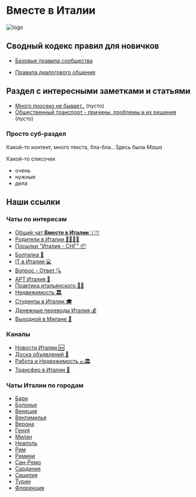 
# Вместе в Италии

![logo](https://avatars.githubusercontent.com/u/123323048?s=200&v=4)


## Сводный кодекс правил для новичков

* [Базовые правила сообщества](rules_basic)

* [Правила диалогового общения](/rules_dialogue)


## Раздел с интересными заметками и статьями

* [Много просеко не бывает..](#) (пусто)
* [Общественный транспорт - причины, проблемы и их решения](#) (пусто)


### Просто суб-раздел

Какой-то контент, много текста, бла-бла..
Здесь была *Маша*

Какой-то списочек

* очень
* нужные
* дела


## Наши ссылки

### Чаты по интересам

* [Общий чат **Вместе в Италии** 🇮🇹](https://telegram.im/@vmestevitalii?lang=ru)
* [Родители в Италии 👨‍👩‍👧‍👦](https://t.me/roditelivitalii)
* [Посылки "Италия - СНГ" 📦](https://t.me/vam_posulka)
* [Болталка 🔞](https://t.me/italy_boltalka)
* [IT в Италии 💻](https://t.me/+MEYiThVD3hVlNTI0)
* [Вопрос - Ответ 🔍 ](https://t.me/italy_info)
* [АРТ Италия 🎨](https://t.me/+f8mxWCI1j0E3NWJk)
* [Практика итальянского 👨‍🏫](https://t.me/pratichiamoitaliano)
* [Недвижимость 🏛](https://t.me/italy_dom)
* [Студенты в Италии 🎓](https://t.me/snginitaly2022)
* [Денежные переводы Италия 💰](https://t.me/evro_rybli)
* [Выходной в Милане 🔅](https://t.me/Milan_otdix)

### Каналы

* [Новости Италии 🆕](https://t.me/Italy_tg)
* [Доска объявлений 📢](https://t.me/italy_ads)
* [Работа и Недвижимость 💶🏛](https://t.me/italia_rabota)
* [Трансфер в Италии 🚕](https://t.me/transfermilan)

### Чаты Италии по городам

* [Бари](https://t.me/Bari_4at)
* [Болонья](https://t.me/bologna_4at)
* [Венеция](https://t.me/+rJQuCxaEx71jOTE6)
* [Вентимилья](https://t.me/+gNjTtGrY7T9kM2Y6)
* [Верона](https://t.me/+QQp4erzL7J0yNzZi)
* [Генуя](https://t.me/+hNIQhASbvE01MjMy)
* [Милан](https://t.me/Milan_4at)
* [Неаполь](https://t.me/napoli_4at)
* [Рим](https://t.me/Rim_4at)
* [Римини](https://t.me/+rkCBnfXopntmNGYy)
* [Сан-Ремо](https://t.me/Sanremo_4at)
* [Сардиния](https://t.me/+PI3-FRrDl9U2MDBk)
* [Сицилия](https://t.me/Sicilia_4at)
* [Турин](https://t.me/+bpgaL8LcbY8xMWZi)
* [Флоренция](https://t.me/+h4sP7osmKKtkNDVi)
